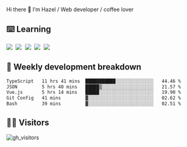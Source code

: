 
Hi there 👋 I’m Hazel / Web developer / coffee lover

## ⌨️ Learning

<samp>
 <a href="https://github.com/vuejs/core"><img src="https://api.iconify.design/logos:vue.svg" /></a>
  <a href="https://github.com/vuejs/core"><img src="https://api.iconify.design/logos:react.svg" /></a>
  <a href="https://github.com/vitejs/vite"><img src="https://api.iconify.design/logos:vitejs.svg" /></a>
  <a href="https://github.com/microsoft/TypeScript"><img src="https://api.iconify.design/logos:typescript-icon.svg" /></a> 
  <a href="https://github.com/unocss/unocss"><img src="https://api.iconify.design/logos:unocss.svg" /></a>
  

</samp>


## 🦀 Weekly development breakdown

<!--START_SECTION:waka-->

```txt
TypeScript   11 hrs 41 mins  ███████████░░░░░░░░░░░░░░   44.46 %
JSON         5 hrs 40 mins   █████▒░░░░░░░░░░░░░░░░░░░   21.57 %
Vue.js       5 hrs 14 mins   █████░░░░░░░░░░░░░░░░░░░░   19.90 %
Git Config   41 mins         ▓░░░░░░░░░░░░░░░░░░░░░░░░   02.62 %
Bash         39 mins         ▓░░░░░░░░░░░░░░░░░░░░░░░░   02.51 %
```

<!--END_SECTION:waka-->
## 👬🏻 Visitors

![gh_visitors](https://profile-counter.glitch.me/Hazel-Lin/count.svg)

